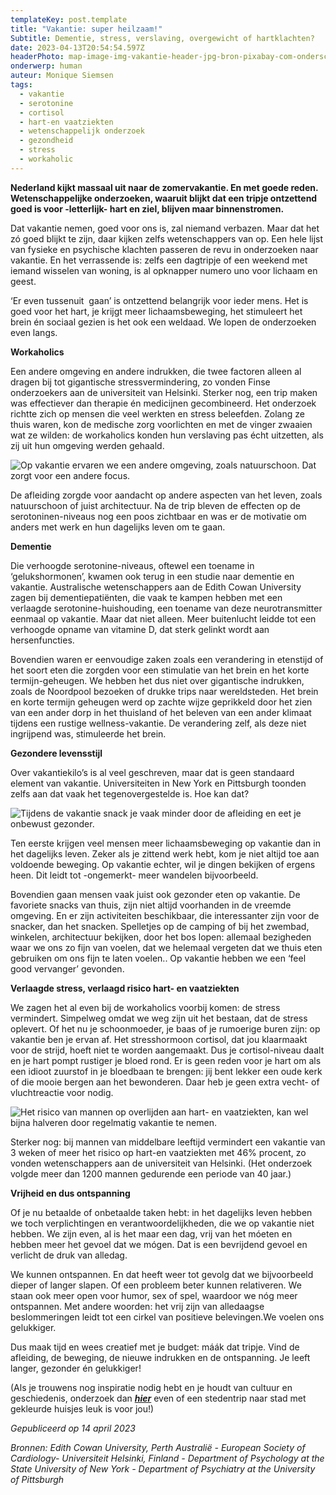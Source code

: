 ```yaml
---
templateKey: post.template
title: "Vakantie: super heilzaam!"
Subtitle: Dementie, stress, verslaving, overgewicht of hartklachten?
date: 2023-04-13T20:54:54.597Z
headerPhoto: map-image-img-vakantie-header-jpg-bron-pixabay-com-onderschrift-vakantie-header
onderwerp: human
auteur: Monique Siemsen
tags:
  - vakantie
  - serotonine
  - cortisol
  - hart-en vaatziekten
  - wetenschappelijk onderzoek
  - gezondheid
  - stress
  - workaholic
---
```

**Nederland kijkt massaal uit naar de zomervakantie. En met goede reden. Wetenschappelijke onderzoeken, waaruit blijkt dat een tripje ontzettend goed is voor -letterlijk- hart en ziel, blijven maar binnenstromen.**

Dat vakantie nemen, goed voor ons is, zal niemand verbazen. Maar dat het zó goed blijkt te zijn, daar kijken zelfs wetenschappers van op. Een hele lijst van fysieke en psychische klachten passeren de revu in onderzoeken naar vakantie. En het verrassende is: zelfs een dagtripje of een weekend met iemand wisselen van woning, is al opknapper numero uno voor lichaam en geest.

‘Er even tussenuit  gaan’ is ontzettend belangrijk voor ieder mens. Het is goed voor het hart, je krijgt meer lichaamsbeweging, het stimuleert het brein én sociaal gezien is het ook een weldaad. We lopen de onderzoeken even langs.

**Workaholics**

Een andere omgeving en andere indrukken, die twee factoren alleen al dragen bij tot gigantische stressvermindering, zo vonden Finse onderzoekers aan de universiteit van Helsinki. Sterker nog, een trip maken was effectiever dan therapie én medicijnen gecombineerd. Het onderzoek richtte zich op mensen die veel werkten en stress beleefden. Zolang ze thuis waren, kon de medische zorg voorlichten en met de vinger zwaaien wat ze wilden: de workaholics konden hun verslaving pas écht uitzetten, als zij uit hun omgeving werden gehaald. 

![Op vakantie ervaren we een andere omgeving, zoals natuurschoon. Dat zorgt voor een andere focus.](/img/vakantie-boek-meisje.jpg "Pixabay.com")

De afleiding zorgde voor aandacht op andere aspecten van het leven, zoals natuurschoon of juist architectuur. Na de trip bleven de effecten op de serotoninen-niveaus nog een poos zichtbaar en was er de motivatie om anders met werk en hun dagelijks leven om te gaan. 

**Dementie**

Die verhoogde serotonine-niveaus, oftewel een toename in ‘gelukshormonen’, kwamen ook terug in een studie naar dementie en vakantie. Australische wetenschappers aan de Edith Cowan University zagen bij dementiepatiënten, die vaak te kampen hebben met een verlaagde serotonine-huishouding, een toename van deze neurotransmitter eenmaal op vakantie. Maar dat niet alleen. Meer buitenlucht leidde tot een verhoogde opname van vitamine D, dat sterk gelinkt wordt aan hersenfuncties. 

Bovendien waren er eenvoudige zaken zoals een verandering in etenstijd of het soort eten die zorgden voor een stimulatie van het brein en het korte termijn-geheugen. We hebben het dus niet over gigantische indrukken, zoals de Noordpool bezoeken of drukke trips naar wereldsteden. Het brein en korte termijn geheugen werd op zachte wijze geprikkeld door het zien van een ander dorp in het thuisland of het beleven van een ander klimaat tijdens een rustige wellness-vakantie. De verandering zelf, als deze niet ingrijpend was, stimuleerde het brein.

**Gezondere levensstijl**

Over vakantiekilo’s is al veel geschreven, maar dat is geen standaard element van vakantie. Universiteiten in New York en Pittsburgh toonden zelfs aan dat vaak het tegenovergestelde is. Hoe kan dat? 

![Tijdens de vakantie snack je vaak minder door de afleiding en eet je onbewust gezonder.](/img/vakantie-salade-buffet.jpg "Pixabay.com")

Ten eerste krijgen veel mensen meer lichaamsbeweging op vakantie dan in het dagelijks leven. Zeker als je zittend werk hebt, kom je niet altijd toe aan voldoende beweging. Op vakantie echter, wil je dingen bekijken of ergens heen. Dit leidt tot -ongemerkt- meer wandelen bijvoorbeeld. 

Bovendien gaan mensen vaak juist ook gezonder eten op vakantie. De favoriete snacks van thuis, zijn niet altijd voorhanden in de vreemde omgeving. En er zijn activiteiten beschikbaar, die interessanter zijn voor de snacker, dan het snacken. Spelletjes op de camping of bij het zwembad, winkelen, architectuur bekijken, door het bos lopen: allemaal bezigheden waar we ons zo fijn van voelen, dat we helemaal vergeten dat we thuis eten gebruiken om ons fijn te laten voelen.. Op vakantie hebben we een ‘feel good vervanger’ gevonden. 

**Verlaagde stress, verlaagd risico hart- en vaatziekten**

We zagen het al even bij de workaholics voorbij komen: de stress vermindert. Simpelweg omdat we weg zijn uit het bestaan, dat de stress oplevert. Of het nu je schoonmoeder, je baas of je rumoerige buren zijn: op vakantie ben je ervan af. Het stresshormoon cortisol, dat jou klaarmaakt voor de strijd, hoeft niet te worden aangemaakt. Dus je cortisol-niveau daalt en je hart pompt rustiger je bloed rond. Er is geen reden voor je hart om als een idioot zuurstof in je bloedbaan te brengen: jij bent lekker een oude kerk of die mooie bergen aan het bewonderen. Daar heb je geen extra vecht- of vluchtreactie voor nodig.

![Het risico van mannen op overlijden aan hart- en vaatziekten, kan wel bijna halveren door regelmatig vakantie te nemen. ](/img/vakantie-strand-gezin.jpg "Pixabay.com")

Sterker nog: bij mannen van middelbare leeftijd vermindert een vakantie van 3 weken of meer het risico op hart-en vaatziekten met 46% procent, zo vonden wetenschappers aan de universiteit van Helsinki. (Het onderzoek volgde meer dan 1200 mannen gedurende een periode van 40 jaar.)

**Vrijheid en dus ontspanning**

Of je nu betaalde of onbetaalde taken hebt: in het dagelijks leven hebben we toch verplichtingen en verantwoordelijkheden, die we op vakantie niet hebben. We zijn even, al is het maar een dag, vrij van het móeten en hebben meer het gevoel dat we mógen. Dat is een bevrijdend gevoel en verlicht de druk van alledag. 

We kunnen ontspannen. En dat heeft weer tot gevolg dat we bijvoorbeeld dieper of langer slapen. Of een probleem beter kunnen relativeren. We staan ook meer open voor humor, sex of spel, waardoor we nóg meer ontspannen. Met andere woorden: het vrij zijn van alledaagse beslommeringen leidt tot een cirkel van positieve belevingen.We voelen ons gelukkiger. 

Dus maak tijd en wees creatief met je budget: máák dat tripje. Vind de afleiding, de beweging, de nieuwe indrukken en de ontspanning. Je leeft langer, gezonder én gelukkiger!

(﻿Als je trouwens nog inspiratie nodig hebt en je houdt van cultuur en geschiedenis, onderzoek dan ***[hier](/hierom-werden-huizen-in-felle-kleuren-geverfd)*** even of een stedentrip naar stad met gekleurde huisjes leuk is voor jou!)

*Gepubliceerd op 14 april 2023*

*Bronnen: Edith Cowan University, Perth Australië - European Society of Cardiology- Universiteit Helsinki, Finland - Department of Psychology at the State University of New York - Department of Psychiatry at the University of Pittsburgh*